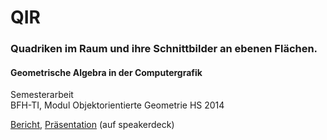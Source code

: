 # QIR
### Quadriken im Raum und ihre Schnittbilder an ebenen Flächen.

#### Geometrische Algebra in der Computergrafik

Semesterarbeit<br>
BFH-TI, Modul Objektorientierte Geometrie HS 2014<br>

<a href="https://speakerdeck.com/brugr9/quadriken-im-raum-und-ihre-schnittbilder-an-ebenen-flachen-bericht">Bericht</a>, <a href="https://speakerdeck.com/brugr9/quadriken-im-raum-und-ihre-schnittbilder-an-ebenen-flachen-prasentation">Präsentation</a> (auf speakerdeck)

